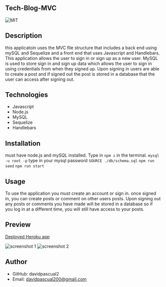 ## Tech-Blog-MVC
![MIT](https://img.shields.io/badge/license-MIT-yellowg)

## Description
this applicatoin uses the MVC file structure that includes a back end using mySQL and Sequelize and a front end that uses Javascript and Handlebars. This application allows the user to sign in or sign up as a new user. MySQL is used to store sign in and sign up data which allows the user to sign in using credentials from when they signed up. Upon signing in users are able to create a post and if signed out the post is stored in a database that the user can access after signing out.  

## Technologies
* Javascript
* Node.js
* MySQL
* Sequelize
* Handlebars

## Installation
must have node.js and mySQL installed. Type in `npm i` in the terminal. 
```mysql -u root -p```
type in your mysql password
```SOURCE ./db/schema.sql```
```npm run seed```
```npm run start```
## Usage
To use the application you must create an account or sign in. once signed in, you can create posts or comment on other users posts. Upon signing out any posts or comments you have made will be stored in a database so if you log in at a different time, you will still have access to your posts. 

##  Preview
[Deployed Heroku app](https://tech-blog-david.herokuapp.com/)

![screenshot 1](./assets/Tech-blog-SS1.png)
![screenshot 2](./assets/tech-blog-SS2.png)

## Author
- GitHub: davidpascual2
- Email: davidpascual200@gmail.com